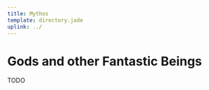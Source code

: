 ```yaml
---
title: Mythos
template: directory.jade
uplink: ../
---
```


# Gods and other Fantastic Beings
<!--{#top.center}-->

TODO
